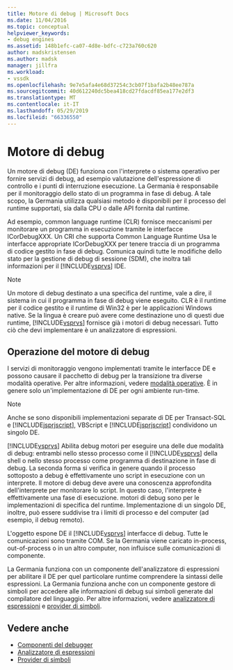 ```yaml
---
title: Motore di debug | Microsoft Docs
ms.date: 11/04/2016
ms.topic: conceptual
helpviewer_keywords:
- debug engines
ms.assetid: 148b1efc-ca07-4d8e-bdfc-c723a760c620
author: madskristensen
ms.author: madsk
manager: jillfra
ms.workload:
- vssdk
ms.openlocfilehash: 9e7e5afa4e68d37254c3cb07f1bafa2b48ee787a
ms.sourcegitcommit: 40d612240dc5bea418cd27fdacdf85ea177e2df3
ms.translationtype: MT
ms.contentlocale: it-IT
ms.lasthandoff: 05/29/2019
ms.locfileid: "66336550"
---
```

# <a name="debug-engine"></a>Motore di debug
Un motore di debug (DE) funziona con l'interprete o sistema operativo per fornire servizi di debug, ad esempio valutazione dell'espressione di controllo e i punti di interruzione esecuzione. La Germania è responsabile per il monitoraggio dello stato di un programma in fase di debug. A tale scopo, la Germania utilizza qualsiasi metodo è disponibili per il processo del runtime supportati, sia dalla CPU o dalle API fornita dal runtime.

 Ad esempio, common language runtime (CLR) fornisce meccanismi per monitorare un programma in esecuzione tramite le interfacce ICorDebugXXX. Un CRI che supporta Common Language Runtime Usa le interfacce appropriate ICorDebugXXX per tenere traccia di un programma di codice gestito in fase di debug. Comunica quindi tutte le modifiche dello stato per la gestione di debug di sessione (SDM), che inoltra tali informazioni per il [!INCLUDE[vsprvs](../../code-quality/includes/vsprvs_md.md)] IDE.

> [!NOTE]
> Un motore di debug destinato a una specifica del runtime, vale a dire, il sistema in cui il programma in fase di debug viene eseguito. CLR è il runtime per il codice gestito e il runtime di Win32 è per le applicazioni Windows native. Se la lingua è creare può avere come destinazione uno di questi due runtime, [!INCLUDE[vsprvs](../../code-quality/includes/vsprvs_md.md)] fornisce già i motori di debug necessari. Tutto ciò che devi implementare è un analizzatore di espressioni.

## <a name="debug-engine-operation"></a>Operazione del motore di debug
 I servizi di monitoraggio vengono implementati tramite le interfacce DE e possono causare il pacchetto di debug per la transizione tra diverse modalità operative. Per altre informazioni, vedere [modalità operative](../../extensibility/debugger/operational-modes.md). È in genere solo un'implementazione di DE per ogni ambiente run-time.

> [!NOTE]
> Anche se sono disponibili implementazioni separate di DE per Transact-SQL e [!INCLUDE[jsprjscript](../../debugger/debug-interface-access/includes/jsprjscript_md.md)], VBScript e [!INCLUDE[jsprjscript](../../debugger/debug-interface-access/includes/jsprjscript_md.md)] condividono un singolo DE.

 [!INCLUDE[vsprvs](../../code-quality/includes/vsprvs_md.md)] Abilita debug motori per eseguire una delle due modalità di debug: entrambi nello stesso processo come il [!INCLUDE[vsprvs](../../code-quality/includes/vsprvs_md.md)] della shell o nello stesso processo come programma di destinazione in fase di debug. La seconda forma si verifica in genere quando il processo sottoposto a debug è effettivamente uno script in esecuzione con un interprete. Il motore di debug deve avere una conoscenza approfondita dell'interprete per monitorare lo script. In questo caso, l'interprete è effettivamente una fase di esecuzione. motori di debug sono per le implementazioni di specifica del runtime. Implementazione di un singolo DE, inoltre, può essere suddivise tra i limiti di processo e del computer (ad esempio, il debug remoto).

 L'oggetto espone DE il [!INCLUDE[vsprvs](../../code-quality/includes/vsprvs_md.md)] interfacce di debug. Tutte le comunicazioni sono tramite COM. Se la Germania viene caricato in-process, out-of-process o in un altro computer, non influisce sulle comunicazioni di componente.

 La Germania funziona con un componente dell'analizzatore di espressioni per abilitare il DE per quel particolare runtime comprendere la sintassi delle espressioni. La Germania funziona anche con un componente gestore di simboli per accedere alle informazioni di debug sui simboli generate dal compilatore del linguaggio. Per altre informazioni, vedere [analizzatore di espressioni](../../extensibility/debugger/expression-evaluator.md) e [provider di simboli](../../extensibility/debugger/symbol-provider.md).

## <a name="see-also"></a>Vedere anche
- [Componenti del debugger](../../extensibility/debugger/debugger-components.md)
- [Analizzatore di espressioni](../../extensibility/debugger/expression-evaluator.md)
- [Provider di simboli](../../extensibility/debugger/symbol-provider.md)